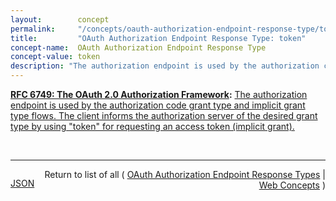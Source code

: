 ```yaml
---
layout:        concept
permalink:     "/concepts/oauth-authorization-endpoint-response-type/token"
title:         "OAuth Authorization Endpoint Response Type: token"
concept-name:  OAuth Authorization Endpoint Response Type
concept-value: token
description: "The authorization endpoint is used by the authorization code grant type and implicit grant type flows. The client informs the authorization server of the desired grant type by using \"token\" for requesting an access token (implicit grant)."
---
```


**[RFC 6749: The OAuth 2.0 Authorization Framework](/specs/IETF/RFC/6749 "The OAuth 2.0 authorization framework enables a third-party application to obtain limited access to an HTTP service, either on behalf of a resource owner by orchestrating an approval interaction between the resource owner and the HTTP service, or by allowing the third-party application to obtain access on its own behalf. This specification replaces and obsoletes the OAuth 1.0 protocol described in RFC 5849."):** [The authorization endpoint is used by the authorization code grant type and implicit grant type flows. The client informs the authorization server of the desired grant type by using "token" for requesting an access token (implicit grant).](http://tools.ietf.org/html/rfc6749#section-5 "Read documentation for OAuth Authorization Endpoint Response Type &#34;token&#34;")

<br/>
<hr/>

<p style="float : left"><a href="./token.json" title="JSON representing this particular Web Concept value">JSON</a></p>
<p style="text-align: right">Return to list of all ( <a href="../oauth-authorization-endpoint-response-types">OAuth Authorization Endpoint Response Types</a> | <a href="../">Web Concepts</a> )</p>
